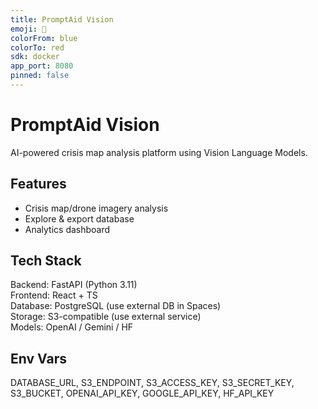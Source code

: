```yaml
---
title: PromptAid Vision
emoji: 🚀
colorFrom: blue
colorTo: red
sdk: docker
app_port: 8080
pinned: false
---
```


# PromptAid Vision
AI-powered crisis map analysis platform using Vision Language Models.

## Features
- Crisis map/drone imagery analysis
- Explore & export database
- Analytics dashboard

## Tech Stack
Backend: FastAPI (Python 3.11)  
Frontend: React + TS  
Database: PostgreSQL (use external DB in Spaces)  
Storage: S3-compatible (use external service)  
Models: OpenAI / Gemini / HF

## Env Vars
DATABASE_URL, S3_ENDPOINT, S3_ACCESS_KEY, S3_SECRET_KEY, S3_BUCKET, OPENAI_API_KEY, GOOGLE_API_KEY, HF_API_KEY
